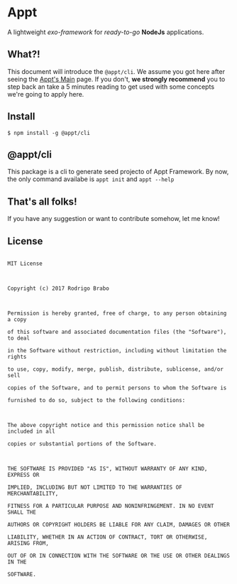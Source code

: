 # Appt
A lightweight *exo-framework* for *ready-to-go* **NodeJs** applications.


## What?!
This document will introduce the `@appt/cli`. We assume you got here after seeing the [Appt's Main](https://github.com/brab0/appt) page. If you don't, **we strongly recommend** you to step back an take a 5 minutes reading to get used with some concepts we're going to apply here.


## Install
    $ npm install -g @appt/cli


## @appt/cli
This package is a cli to generate seed projecto of Appt Framework. By now, the only command availabe is `appt init` and `appt --help`


## That's all folks!
If you have any suggestion or want to contribute somehow, let me know!


## License
```

MIT License

  

Copyright (c) 2017 Rodrigo Brabo

  

Permission is hereby granted, free of charge, to any person obtaining a copy

of this software and associated documentation files (the "Software"), to deal

in the Software without restriction, including without limitation the rights

to use, copy, modify, merge, publish, distribute, sublicense, and/or sell

copies of the Software, and to permit persons to whom the Software is

furnished to do so, subject to the following conditions:

  

The above copyright notice and this permission notice shall be included in all

copies or substantial portions of the Software.

  

THE SOFTWARE IS PROVIDED "AS IS", WITHOUT WARRANTY OF ANY KIND, EXPRESS OR

IMPLIED, INCLUDING BUT NOT LIMITED TO THE WARRANTIES OF MERCHANTABILITY,

FITNESS FOR A PARTICULAR PURPOSE AND NONINFRINGEMENT. IN NO EVENT SHALL THE

AUTHORS OR COPYRIGHT HOLDERS BE LIABLE FOR ANY CLAIM, DAMAGES OR OTHER

LIABILITY, WHETHER IN AN ACTION OF CONTRACT, TORT OR OTHERWISE, ARISING FROM,

OUT OF OR IN CONNECTION WITH THE SOFTWARE OR THE USE OR OTHER DEALINGS IN THE

SOFTWARE.

```
